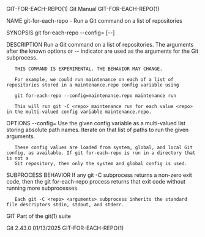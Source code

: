 GIT-FOR-EACH-REPO(1)							  Git Manual							  GIT-FOR-EACH-REPO(1)

NAME
       git-for-each-repo - Run a Git command on a list of repositories

SYNOPSIS
       git for-each-repo --config=<config> [--] <arguments>

DESCRIPTION
       Run a Git command on a list of repositories. The arguments after the known options or -- indicator are used as the arguments for the Git subprocess.

       THIS COMMAND IS EXPERIMENTAL. THE BEHAVIOR MAY CHANGE.

       For example, we could run maintenance on each of a list of repositories stored in a maintenance.repo config variable using

	   git for-each-repo --config=maintenance.repo maintenance run

       This will run git -C <repo> maintenance run for each value <repo> in the multi-valued config variable maintenance.repo.

OPTIONS
       --config=<config>
	   Use the given config variable as a multi-valued list storing absolute path names. Iterate on that list of paths to run the given arguments.

	   These config values are loaded from system, global, and local Git config, as available. If git for-each-repo is run in a directory that is not a
	   Git repository, then only the system and global config is used.

SUBPROCESS BEHAVIOR
       If any git -C <repo> <arguments> subprocess returns a non-zero exit code, then the git for-each-repo process returns that exit code without running
       more subprocesses.

       Each git -C <repo> <arguments> subprocess inherits the standard file descriptors stdin, stdout, and stderr.

GIT
       Part of the git(1) suite

Git 2.43.0								  01/13/2025							  GIT-FOR-EACH-REPO(1)
